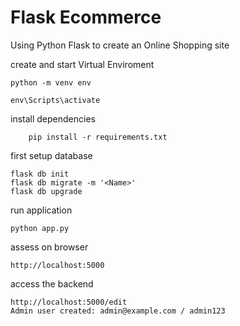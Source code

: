 # Flask Ecommerce

Using Python Flask to create an Online Shopping site

create and start Virtual Enviroment

```
python -m venv env

env\Scripts\activate

```

install dependencies

```
    pip install -r requirements.txt
```

first setup database

```
flask db init
flask db migrate -m '<Name>'
flask db upgrade
```

run application

```
python app.py

```

assess on browser

```
http://localhost:5000

```

access the backend

```
http://localhost:5000/edit
Admin user created: admin@example.com / admin123

```
